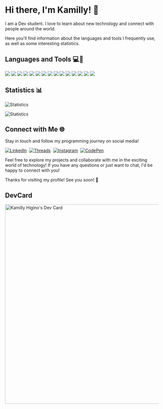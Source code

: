 # Hi there, I'm Kamilly! 👋


I am a Dev student. I love to learn about new technology and connect with people around the world.

Here you'll find information about the languages and tools I frequently use, as well as some interesting statistics.

## Languages and Tools 💻🔧
<div>
<img src="https://img.shields.io/badge/HTML5-E34F26?style=for-the-badge&logo=html5&logoColor=white" />
<img src="https://img.shields.io/badge/-css3-1572B6?&style=for-the-badge&logo=css3&logoColor=white" />
<img src="https://img.shields.io/badge/-javascript-F7DF1E?&style=for-the-badge&logo=javascript&logoColor=black" />
<img src="https://img.shields.io/badge/Bootstrap-563D7C?style=for-the-badge&logo=bootstrap&logoColor=white"/>
<img src="https://img.shields.io/badge/-ReactJS-grey?&style=for-the-badge&logo=react&logoColor=61DAFB" />
<img src="https://img.shields.io/badge/Node%20js-339933?style=for-the-badge&logo=nodedotjs&logoColor=white"/>
<img src="https://img.shields.io/badge/Express%20js-000000?style=for-the-badge&logo=express&logoColor=white"/>
<img src="https://img.shields.io/badge/PostgreSQL-316192?style=for-the-badge&logo=postgresql&logoColor=white"/>
<img src="https://img.shields.io/badge/Docker-2CA5E0?style=for-the-badge&logo=docker&logoColor=white"/>
<img src="https://img.shields.io/badge/-VSCode-007ACC?&style=for-the-badge&logo=visual-studio-code&logoColor=white" />
<img src="https://img.shields.io/badge/Postman-FF6C37?style=for-the-badge&logo=Postman&logoColor=white"/>
<img src="https://img.shields.io/badge/-Git-F05032?&style=for-the-badge&logo=git&logoColor=white" />
<img src="https://img.shields.io/badge/github-%23121011.svg?style=for-the-badge&logo=github&logoColor=white" />
<img src="https://img.shields.io/badge/Ubuntu-E95420?style=for-the-badge&logo=ubuntu&logoColor=white"/>
<img src="https://img.shields.io/badge/figma-%23F24E1E.svg?style=for-the-badge&logo=figma&logoColor=white" />
</div>

## Statistics 📊

![Statistics](https://github-readme-stats.vercel.app/api?username=higinosk&show_icons=true&count_private=true&theme=transparent)
<br>

![Statistics](https://github-readme-stats.vercel.app/api/top-langs/?username=higinosk&langs_count=5&theme=transparent&layout=compact)


## Connect with Me 🌐

Stay in touch and follow my programming journey on social media!

<a href="https://www.linkedin.com/in/kamilly-higino/"><img src="https://img.shields.io/badge/LinkedIn-0077B5?style=for-the-badge&logo=linkedin&logoColor=white" alt="Linkedln" /></a>&nbsp;
<a href="https://www.threads.net/@higino.k"><img src="https://img.shields.io/badge/Threads-000000?style=for-the-badge&logo=Threads&logoColor=white" alt="Threads" /></a>&nbsp;
<a href="https://www.instagram.com/higino.k/"><img src="https://img.shields.io/badge/Instagram-E4405F?style=for-the-badge&logo=instagram&logoColor=white" alt="Instagram" /></a>&nbsp;
<a href="https://codepen.io/higinosk"><img src="https://img.shields.io/badge/Codepen-000000?style=for-the-badge&logo=codepen&logoColor=white" alt="CodePen" /></a>&nbsp;

Feel free to explore my projects and collaborate with me in the exciting world of technology! If you have any questions or just want to chat, I'd be happy to connect with you!

Thanks for visiting my profile! See you soon! 👋

## DevCard

<a href="https://app.daily.dev/higinosk"><img src="https://api.daily.dev/devcards/v2/u5MUx5jfMqOXrVLB4XKg2.png?r=q30&type=wide" width="652" alt="Kamilly Higino's Dev Card"/></a>
